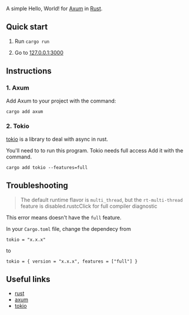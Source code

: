 A simple Hello, World! for [Axum](https://github.com/tokio-rs/axum) in [Rust](https://github.com/rust-lang/rust).

## Quick start

1. Run `cargo run`

2. Go to [127.0.0.1:3000](http://127.0.0.1:3000)

## Instructions

### 1. Axum

Add Axum to your project with the command:
```
cargo add axum
```

### 2. Tokio

[tokio](https://github.com/tokio-rs/tokio) is a library to deal with async in rust.

You'll need to to run this program. Tokio needs full access Add it with the command.
```
cargo add tokio --features=full
```

## Troubleshooting

> The default runtime flavor is `multi_thread`, but the `rt-multi-thread` feature is disabled.rustcClick for full compiler diagnostic

This error means doesn't have the `full` feature.

In your `Cargo.toml` file, change the dependecy from 
```
tokio = "x.x.x"
```

to

```
tokio = { version = "x.x.x", features = ["full"] }
```

## Useful links

- [rust](https://www.rust-lang.org/)
- [axum](https://docs.rs/axum/latest/axum/)
- [tokio](https://docs.rs/tokio/latest/tokio/)
